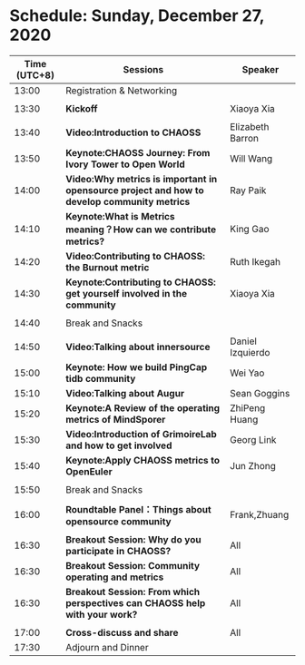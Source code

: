 # Schedule: Sunday, December 27, 2020

| Time (UTC+8) | Sessions | Speaker | 
|---|---|---|
| 13:00 | Registration & Networking |
| | |
| 13:30 | **Kickoff**   | Xiaoya Xia | 
| | |
| 13:40 | **Video:Introduction to CHAOSS**  | Elizabeth Barron |
| 13:50 | **Keynote:CHAOSS Journey: From Ivory Tower to Open World** | Will Wang |
| 14:00 | **Video:Why metrics is important in opensource project and how to develop community metrics** | Ray Paik |
| 14:10 | **Keynote:What is Metrics meaning？How can we contribute metrics?** | King Gao |
| 14:20 | **Video:Contributing to CHAOSS: the Burnout metric** | Ruth Ikegah |
| 14:30 | **Keynote:Contributing to CHAOSS: get yourself involved in the community** | Xiaoya Xia |
| | |
| 14:40 | Break and Snacks | |
| | |
| 14:50 | **Video:Talking about innersource**  | Daniel Izquierdo |
| 15:00 | **Keynote: How we build PingCap tidb community** | Wei Yao  |
| 15:10 | **Video:Talking about Augur**   | Sean Goggins | 
| 15:20 | **Keynote:A Review of the operating metrics of MindSporer**   | ZhiPeng Huang | 
| 15:30 | **Video:Introduction of GrimoireLab and how to get involved** | Georg Link | 
| 15:40 | **Keynote:Apply CHAOSS metrics to OpenEuler**   | Jun Zhong | 
| | | 
| 15:50   | Break and Snacks | 
| | | 
| 16:00  | **Roundtable Panel：Things about opensource community** | Frank,Zhuang |
| | | 
| 16:30 | **Breakout Session: Why do you participate in CHAOSS?** | All | 
| 16:30 | **Breakout Session: Community operating and metrics** | All | 
| 16:30 | **Breakout Session: From which perspectives can CHAOSS help with your work?** | All | 
| | |
| 17:00 | **Cross-discuss and share** | All | 
| 17:30 | Adjourn and Dinner |   |
